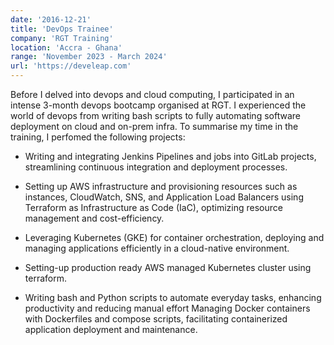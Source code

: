 ```yaml
---
date: '2016-12-21'
title: 'DevOps Trainee'
company: 'RGT Training'
location: 'Accra - Ghana'
range: 'November 2023 - March 2024'
url: 'https://develeap.com'
---
```


Before I delved into devops and cloud computing, I participated in an intense 3-month devops bootcamp organised at RGT. I experienced the world of devops from writing bash scripts to fully automating software deployment on cloud and on-prem infra.
To summarise my time in the training, I perfomed the following projects: 

- Writing and integrating Jenkins Pipelines and jobs into GitLab projects, streamlining continuous integration and deployment processes.

- Setting up AWS infrastructure and provisioning resources such as instances, CloudWatch, SNS, and Application Load Balancers using Terraform as Infrastructure as Code (IaC), optimizing resource management and cost-efficiency.

- Leveraging Kubernetes (GKE) for container orchestration, deploying and managing applications efficiently in a cloud-native environment.

- Setting-up production ready AWS managed Kubernetes cluster using terraform.

- Writing bash and Python scripts to automate everyday tasks, enhancing productivity and reducing manual effort Managing Docker containers with Dockerfiles and compose scripts, facilitating containerized application deployment and maintenance. 
